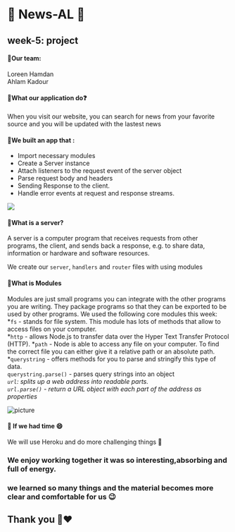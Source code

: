 # :star2: News-AL :star2:
## week-5: project

#### :small_red_triangle:Our team: <br>
Loreen Hamdan<br>
Ahlam Kadour<br>

#### :small_red_triangle:What our application do:question:<br>
When you visit our website, you can search for news from your favorite source and you will be updated with the lastest news<br>

#### :small_red_triangle:We built an app that :

* Import necessary modules
* Create a Server instance
* Attach listeners to the request event of the server object
* Parse request body and headers
* Sending Response to the client.
* Handle error events at request and response streams.

![](https://cdn-images-1.medium.com/max/1600/1*NPp9C3hNIHDBbH-shEarOw@2x.png)


#### :small_red_triangle:What is a server?<br>
A server is a computer program that receives requests from other programs, the client, and sends back a response, e.g. to share data, information or hardware and software resources.<br>

We create our `server`, `handlers` and `router` files with using modules

#### :small_red_triangle:What is Modules<br>
Modules are just small programs you can integrate with the other programs you are writing. They package programs so that they can be exported to be used by other programs.
We used the following core modules this week:<br>
*`fs` - stands for file system. This module has lots of methods that allow to access files on your computer.<br>
*`http` - allows Node.js to transfer data over the Hyper Text Transfer Protocol (HTTP).
*`path` - Node is able to access any file on your computer. To find the correct file you can either give it a relative path or an absolute path.
<br>
*`querystring` - offers methods for you to parse and stringify this type of data.<br>
```querystring.parse()``` - parses query strings into an object <br>
*`url`: splits up a web address into readable parts.<br>
```url.parse()``` - return a URL object with each part of the address as properties* <br>

![picture](assest/pic.jpg)

#### :small_red_triangle: If we had time :smile:
We will use Heroku and do more challenging things :muscle:
### We enjoy working together it was so interesting,absorbing and full of energy.
### we learned so many things and the material becomes more clear and comfortable for us :wink:
## Thank you :rose::heart:
